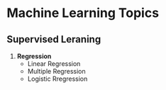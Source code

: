 # Machine Learning Topics
## Supervised Leraning
1. **Regression**
    * Linear Regression
    * Multiple Regression
    * Logistic Rregression
